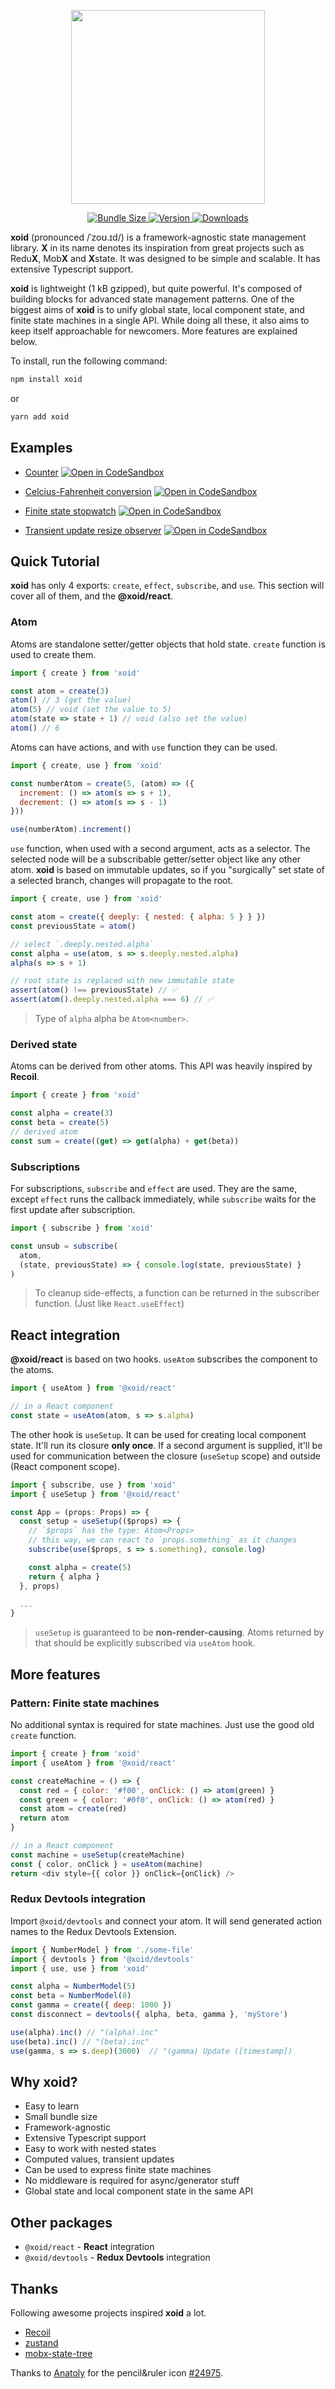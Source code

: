 <p align="center">
  <img width="310" src="https://raw.githubusercontent.com/onurkerimov/xoid/master/logo.svg" />
</p> 

<p align="center">
  <a href="https://bundlephobia.com/result?p=xoid" >
    <img alt="Bundle Size" src="https://img.shields.io/bundlephobia/min/xoid?label=bundle%20size&style=flat&colorA=293140&colorB=d3f9ff">
  </a>
  <a href="https://www.npmjs.com/package/xoid">
    <img alt="Version" src="https://img.shields.io/npm/v/xoid?style=flat&colorA=293140&colorB=d3f9ff">
  </a>
  <a href="https://www.npmjs.com/package/xoid">
    <img alt="Downloads" src="https://img.shields.io/npm/dt/xoid.svg?style=flat&colorA=293140&colorB=d3f9ff"/>
  </a>
</p>

**xoid** (pronounced /ˈzoʊ.ɪd/) is a framework-agnostic state management library. **X** in its name denotes its inspiration from great projects such as Redu**X**, Mob**X** and **X**state. It was designed to be simple and scalable. It has extensive Typescript support.

**xoid** is lightweight (1 kB gzipped), but quite powerful. It's composed of building blocks for advanced state management patterns. One of the biggest aims of **xoid** is to unify global state, local component state, and finite state machines in a single API. While doing all these, it also aims to keep itself approachable for newcomers. More features are explained below.


To install, run the following command:

```bash
npm install xoid
```
or
```bash
yarn add xoid
```


## Examples

- [Counter](https://github.com/onurkerimov/xoid/blob/master/examples/counter) [![Open in CodeSandbox](https://img.shields.io/badge/Open%20in-CodeSandbox-blue?style=flat-square&logo=codesandbox)](https://githubbox.com/onurkerimov/xoid/tree/master/examples/counter)

<!-- - [Todos (Basic)](https://github.com/onurkerimov/xoid/blob/master/examples/todos-basic) [![Open in CodeSandbox](https://img.shields.io/badge/Open%20in-CodeSandbox-blue?style=flat-square&logo=codesandbox)](https://githubbox.com/onurkerimov/xoid/tree/master/examples/todos-basic) -->

- [Celcius-Fahrenheit conversion](https://github.com/onurkerimov/xoid/blob/master/examples/celcius-fahrenheit) [![Open in CodeSandbox](https://img.shields.io/badge/Open%20in-CodeSandbox-blue?style=flat-square&logo=codesandbox)](https://githubbox.com/onurkerimov/xoid/tree/master/examples/celcius-fahrenheit)

- [Finite state stopwatch](https://github.com/onurkerimov/xoid/blob/master/examples/finite-state-stopwatch) [![Open in CodeSandbox](https://img.shields.io/badge/Open%20in-CodeSandbox-blue?style=flat-square&logo=codesandbox)](https://githubbox.com/onurkerimov/xoid/tree/master/examples/finite-state-stopwatch)

- [Transient update resize observer](https://github.com/onurkerimov/xoid/blob/master/examples/transient-update-resize-observer) [![Open in CodeSandbox](https://img.shields.io/badge/Open%20in-CodeSandbox-blue?style=flat-square&logo=codesandbox)](https://githubbox.com/onurkerimov/xoid/tree/master/examples/transient-update-resize-observer)

<!-- - [Trello clone](https://github.com/onurkerimov/xoid/blob/master/examples/trello) [![Open in CodeSandbox](https://img.shields.io/badge/Open%20in-CodeSandbox-blue?style=flat-square&logo=codesandbox)](https://githubbox.com/onurkerimov/xoid/tree/master/examples/trello) -->


## Quick Tutorial

**xoid** has only 4 exports: `create`, `effect`, `subscribe`, and `use`. This section will cover all of them, and the **@xoid/react**.

### Atom

Atoms are standalone setter/getter objects that hold state. `create` function is used to create them.

```js
import { create } from 'xoid'

const atom = create(3)
atom() // 3 (get the value)
atom(5) // void (set the value to 5)
atom(state => state + 1) // void (also set the value)
atom() // 6
```

Atoms can have actions, and with `use` function they can be used.

```js
import { create, use } from 'xoid'

const numberAtom = create(5, (atom) => ({
  increment: () => atom(s => s + 1),
  decrement: () => atom(s => s - 1)
}))

use(numberAtom).increment()
```


`use` function, when used with a second argument, acts as a selector. The selected node will be a subscribable getter/setter object like any other atom. **xoid** is based on immutable updates, so if you "surgically" set state of a selected branch, changes will propagate to the root.

```js
import { create, use } from 'xoid'

const atom = create({ deeply: { nested: { alpha: 5 } } })
const previousState = atom()

// select `.deeply.nested.alpha`
const alpha = use(atom, s => s.deeply.nested.alpha)
alpha(s => s + 1)

// root state is replaced with new immutable state
assert(atom() !== previousState) // ✅
assert(atom().deeply.nested.alpha === 6) // ✅
```

> Type of `alpha` alpha be `Atom<number>`.

### Derived state

Atoms can be derived from other atoms. This API was heavily inspired by **Recoil**.

```js
import { create } from 'xoid'

const alpha = create(3)
const beta = create(5)
// derived atom
const sum = create((get) => get(alpha) + get(beta))
```

### Subscriptions

For subscriptions, `subscribe` and `effect` are used. They are the same, except `effect` runs the callback immediately, while `subscribe` waits for the first update after subscription.

```js
import { subscribe } from 'xoid'

const unsub = subscribe(
  atom, 
  (state, previousState) => { console.log(state, previousState) }
)
```
> To cleanup side-effects, a function can be returned in the subscriber function. (Just like `React.useEffect`)

## React integration

**@xoid/react** is based on two hooks. `useAtom` subscribes the component to the atoms.

```js
import { useAtom } from '@xoid/react'

// in a React component
const state = useAtom(atom, s => s.alpha)
```

The other hook is `useSetup`. It can be used for creating local component state. It'll run its closure **only once**. If a second argument is supplied, it'll be used for communication between the closure (`useSetup` scope) and outside (React component scope).

```js
import { subscribe, use } from 'xoid'
import { useSetup } from '@xoid/react'

const App = (props: Props) => {
  const setup = useSetup(($props) => {
    // `$props` has the type: Atom<Props>
    // this way, we can react to `props.something` as it changes
    subscribe(use($props, s => s.something), console.log)

    const alpha = create(5)
    return { alpha }
  }, props)

  ...
}
```

> `useSetup` is guaranteed to be **non-render-causing**. Atoms returned by that should be explicitly subscribed via `useAtom` hook.

## More features

### Pattern: Finite state machines

No additional syntax is required for state machines. Just use the good old `create` function.

```js
import { create } from 'xoid'
import { useAtom } from '@xoid/react'

const createMachine = () => {
  const red = { color: '#f00', onClick: () => atom(green) }
  const green = { color: '#0f0', onClick: () => atom(red) }
  const atom = create(red)
  return atom
}

// in a React component
const machine = useSetup(createMachine)
const { color, onClick } = useAtom(machine)
return <div style={{ color }} onClick={onClick} />
```

### Redux Devtools integration

Import `@xoid/devtools` and connect your atom. It will send generated action names to the Redux Devtools Extension.

```js
import { NumberModel } from './some-file'
import { devtools } from '@xoid/devtools'
import { use, use } from 'xoid'

const alpha = NumberModel(5)
const beta = NumberModel(8)
const gamma = create({ deep: 1000 })
const disconnect = devtools({ alpha, beta, gamma }, 'myStore') 

use(alpha).inc() // "(alpha).inc"
use(beta).inc() // "(beta).inc"
use(gamma, s => s.deep)(3000)  // "(gamma) Update ([timestamp])
```

## Why **xoid**?

- Easy to learn
- Small bundle size
- Framework-agnostic
- Extensive Typescript support
- Easy to work with nested states
- Computed values, transient updates
- Can be used to express finite state machines
- No middleware is required for async/generator stuff
- Global state and local component state in the same API

## Other packages

- `@xoid/react` - **React** integration
- `@xoid/devtools` - **Redux Devtools** integration

## Thanks
Following awesome projects inspired **xoid** a lot.
- [Recoil](https://github.com/facebookexperimental/Recoil)
- [zustand](https://github.com/pmndrs/zustand)
- [mobx-state-tree](https://github.com/mobxjs/mobx-state-tree)

Thanks to [Anatoly](http://a-maslennikov.com/) for the pencil&ruler icon [#24975](https://www.flaticon.com/free-icon/ruler_245975).

